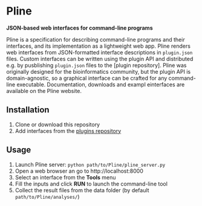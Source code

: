 # Pline

**JSON-based web interfaces for command-line programs**

Pline is a specification for describing command-line programs and their interfaces, and its implementation as a lightweight web app. Pline renders web interfaces from JSON-formatted interface descriptions in `plugin.json` files. Custom interfaces can be written using the plugin API and distributed e.g. by pusblishing `plugin.json` files to the [plugin repository]. Pline was originally designed for the bioinformatics community, but the plugin API is domain-agnostic, so a graphical interface can be crafted for any command-line executable.
Documentation, downloads and exampl einterfaces are available on the Pline website.

## Installation

1) Clone or download this repository
2) Add interfaces from the [plugins repository](https://github.com/veidenberg/plugins)

## Usage

1) Launch Pline server: `python path/to/Pline/pline_server.py`
2) Open a web browser an go to http://localhost:8000
3) Select an interface from the **Tools** menu
4) Fill the inputs and click **RUN** to launch the command-line tool
5) Collect the result files from the data folder (by default `path/to/Pline/analyses/`)